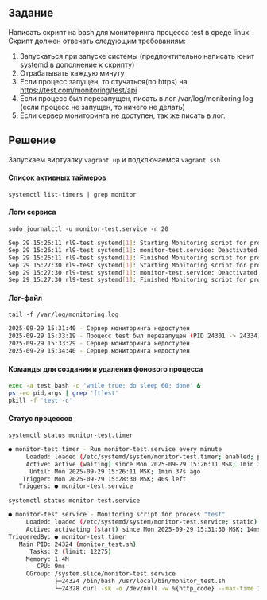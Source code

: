 ## Задание 

Написать скрипт на bash для мониторинга процесса test в среде linux. Скрипт должен отвечать следующим требованиям:
1. Запускаться при запуске системы (предпочтительно написать юнит systemd в дополнение к скрипту)
2. Отрабатывать каждую минуту
3. Если процесс запущен, то стучаться(по https) на https://test.com/monitoring/test/api
4. Если процесс был перезапущен, писать в лог /var/log/monitoring.log (если процесс не запущен, то ничего не делать)
5. Если сервер мониторинга не доступен, так же писать в лог.


## Решение 

Запускаем виртуалку `vagrant up` и подключаемся `vagrant ssh`

#### Список активных таймеров
`systemctl list-timers | grep monitor`

#### Логи сервиса
`sudo journalctl -u monitor-test.service -n 20`
```bash
Sep 29 15:26:11 rl9-test systemd[1]: Starting Monitoring script for process "test"...
Sep 29 15:26:11 rl9-test systemd[1]: monitor-test.service: Deactivated successfully.
Sep 29 15:26:11 rl9-test systemd[1]: Finished Monitoring script for process "test".
Sep 29 15:27:30 rl9-test systemd[1]: Starting Monitoring script for process "test"...
Sep 29 15:27:30 rl9-test systemd[1]: monitor-test.service: Deactivated successfully.
Sep 29 15:27:30 rl9-test systemd[1]: Finished Monitoring script for process "test".
```

#### Лог‑файл
`tail -f /var/log/monitoring.log`
```bash
2025-09-29 15:31:40 - Сервер мониторинга недоступен
2025-09-29 15:33:19 - Процесс test был перезапущен (PID 24301 -> 24334)
2025-09-29 15:33:29 - Сервер мониторинга недоступен
2025-09-29 15:34:40 - Сервер мониторинга недоступен
```



#### Команды для создания и удаления фонового процесса
```bash
exec -a test bash -c 'while true; do sleep 60; done' &
ps -eo pid,args | grep '[t]est'
pkill -f 'test -c'
```

#### Статус процессов

`systemctl status monitor-test.timer`
```bash
● monitor-test.timer - Run monitor-test.service every minute
     Loaded: loaded (/etc/systemd/system/monitor-test.timer; enabled; preset: disabled)
     Active: active (waiting) since Mon 2025-09-29 15:26:11 MSK; 1min 37s ago
      Until: Mon 2025-09-29 15:26:11 MSK; 1min 37s ago
    Trigger: Mon 2025-09-29 15:28:30 MSK; 40s left
   Triggers: ● monitor-test.service
```

`systemctl status monitor-test.service`

```bash
● monitor-test.service - Monitoring script for process "test"
     Loaded: loaded (/etc/systemd/system/monitor-test.service; static)
     Active: activating (start) since Mon 2025-09-29 15:31:30 MSK; 14ms ago
TriggeredBy: ● monitor-test.timer
   Main PID: 24324 (monitor_test.sh)
      Tasks: 2 (limit: 12275)
     Memory: 1.4M
        CPU: 9ms
     CGroup: /system.slice/monitor-test.service
             ├─24324 /bin/bash /usr/local/bin/monitor_test.sh
             └─24328 curl -sk -o /dev/null -w %{http_code} --max-time 10 https://test.com/monitoring/test/a>
```
